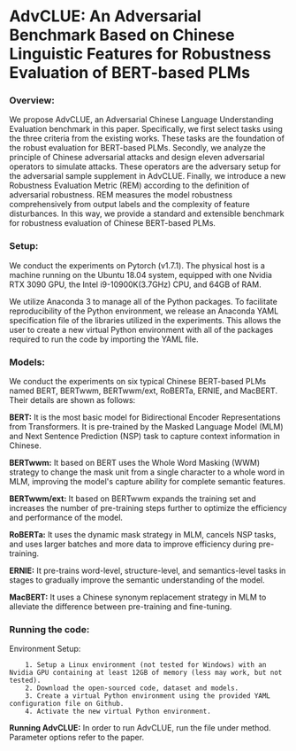 # AdvCLUE: An Adversarial Benchmark Based on Chinese Linguistic Features for Robustness Evaluation of BERT-based PLMs

### Overview:

We propose AdvCLUE, an Adversarial Chinese Language Understanding Evaluation benchmark in this paper. Specifically, we first select tasks using the three criteria from the existing works. These tasks are the foundation of the robust evaluation for BERT-based PLMs. Secondly, we analyze the principle of Chinese adversarial attacks and design eleven adversarial operators to simulate attacks. These operators are the adversary setup for the adversarial sample supplement in AdvCLUE. Finally, we introduce a new Robustness Evaluation Metric (REM) according to the definition of adversarial robustness. REM measures the model robustness comprehensively from output labels and the complexity of feature disturbances. In this way, we provide a standard and extensible benchmark for robustness evaluation of Chinese BERT-based PLMs.

### Setup:
We conduct the experiments on Pytorch (v1.7.1). 
The physical host is a machine running on the Ubuntu 18.04 system, equipped with one Nvidia RTX 3090 GPU, the Intel i9-10900K(3.7GHz) CPU, and 64GB of RAM.

We utilize Anaconda 3 to manage all of the Python packages. To facilitate reproducibility of the Python environment, we release an Anaconda YAML specification file of the libraries utilized in the experiments. This allows the user to create a new virtual Python environment with all of the packages required to run the code by importing the YAML file. 

### Models:
We conduct the experiments on six typical Chinese BERT-based PLMs named BERT, BERTwwm, BERTwwm/ext, RoBERTa, ERNIE, and MacBERT. Their details are shown as follows:

**BERT:** It  is the most basic model for Bidirectional Encoder Representations from Transformers. It is pre-trained by the Masked Language Model (MLM) and Next Sentence Prediction (NSP) task to capture context information in Chinese.

**BERTwwm:** It based on BERT uses the Whole Word Masking (WWM) strategy to change the mask unit from a single character to a whole word in MLM, improving the model's capture ability for complete semantic features.

**BERTwwm/ext:** It based on BERTwwm  expands the training set and increases the number of pre-training steps further to optimize the efficiency and performance of the model.

**RoBERTa:** It uses the dynamic mask strategy in MLM, cancels NSP tasks, and uses larger batches and more data to improve efficiency during pre-training.

**ERNIE:** It pre-trains word-level, structure-level, and semantics-level tasks in stages to gradually improve the semantic understanding of the model.

**MacBERT:** It uses a Chinese synonym replacement strategy in MLM to alleviate the difference between pre-training and fine-tuning.

### Running the code:

Environment Setup: 
````
    1. Setup a Linux environment (not tested for Windows) with an Nvidia GPU containing at least 12GB of memory (less may work, but not tested).   
    2. Download the open-sourced code, dataset and models.
    3. Create a virtual Python environment using the provided YAML configuration file on Github.
    4. Activate the new virtual Python environment.
````

**Running AdvCLUE:**
In order to run AdvCLUE, run the file under method. Parameter options refer to the paper.
